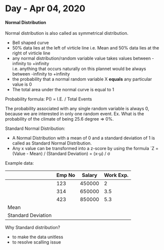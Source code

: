 # Day - Apr 04, 2020
#### Normal Distribution
Normal distribution is  also called as symmetrical distribution.
* Bell shaped curve
* 50% data lies at the left of virticle line i.e. Mean and 50% data lies at the right of virticle line
* any normal distribution/random variable value takes values between -infinity to +infinity <br/>
   i.e. anything that occurs naturally on this plannet would be always between -infinity to +infinity
* the probability that a normal random variable X <strong>equals</strong> any particular value is 0
* The total area under the normal curve is equal to 1

Probability formula: P() = I.E. / Total Events

The probability associated with any single random variable is always 0, because we are interested in only one random event.
Ex. What is the probability of the climate of being 25.6 degree => 0%.

Standard Normal Distribution:
* A Normal Distribution with a mean of 0 and a standard deviation of 1 is called as Standard Normal Distribution.
* Any x value can be transformed into  a z-score by using the formula `Z = (Value - Mean) / (Standard Deviation) = (x-µ) / σ

Example data:


| | Emp No | Salary | Work Exp. |
| --- | --- | --- | --- |
| | 123 | 450000 | 2 |
| | 314 | 650000 | 3.5 |
| | 423 | 850000 | 5.3 |
| Mean | | | |
| Standard Deviation | | | |

Why Standard distribution?
* to make the data unitless
* to resolve scalling issue


